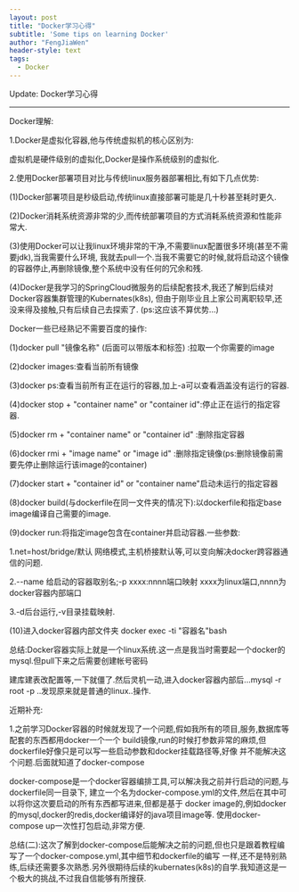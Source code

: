 ```yaml
---
layout: post
title: "Docker学习心得"
subtitle: 'Some tips on learning Docker'
author: "FengJiaWen"
header-style: text
tags:
  - Docker
---
```


Update: Docker学习心得

---

<p>Docker理解:</p>
<p>1.Docker是虚拟化容器,他与传统虚拟机的核心区别为:</p>
<p>虚拟机是硬件级别的虚拟化,Docker是操作系统级别的虚拟化.</p>
<p>2.使用Docker部署项目对比与传统linux服务器部署相比,有如下几点优势:</p>
<p> (1)Docker部署项目是秒级启动,传统linux直接部署可能是几十秒甚至耗时更久.</p>
<p> (2)Docker消耗系统资源非常的少,而传统部署项目的方式消耗系统资源和性能非常大.</p>
<p> (3)使用Docker可以让我linux环境非常的干净,不需要linux配置很多环境(甚至不需要jdk),当我需要什么环境,
            我就去pull一个.当我不需要它的时候,就将启动这个镜像的容器停止,再删除镜像,整个系统中没有任何的冗余和残.</p>
<p> (4)Docker是我学习的SpringCloud微服务的后续配套技术,我还了解到后续对Docker容器集群管理的Kubernates(k8s),
           但由于刚毕业且上家公司离职较早,还没来得及接触,只有后续自己去探索了. (ps:这应该不算优势...)</p>
<p>Docker一些已经熟记不需要百度的操作:</p>
   <p>(1)docker pull "镜像名称" (后面可以带版本和标签) :拉取一个你需要的image</p>
   <p>(2)docker images:查看当前所有镜像</p>
   <p>(3)docker ps:查看当前所有正在运行的容器,加上-a可以查看涵盖没有运行的容器.</p>
   <p>(4)docker stop + "container name" or "container id":停止正在运行的指定容器.</p>
   <p>(5)docker rm + "container name" or "container id" :删除指定容器</p>
   <p>(6)docker rmi + "image name" or "image id" :删除指定镜像(ps:删除镜像前需要先停止删除运行该image的container)</p>
   <p>(7)docker start + "container id" or "container name"启动未运行的指定容器</p>
   <p>(8)docker build(与dockerfile在同一文件夹的情况下):以dockerfile和指定base image编译自己需要的image.</p>
   <p>(9)docker run:将指定image包含在container并启动容器.一些参数:</p>
      <p>1.net=host/bridge/默认 网络模式,主机桥接默认等,可以变向解决docker跨容器通信的问题.</p>
      <p>2.--name 给启动的容器取别名;-p xxxx:nnnn端口映射 xxxx为linux端口,nnnn为docker容器内部端口</p>
      <p>3.-d后台运行,-v目录挂载映射.</p>
   <p>(10)进入docker容器内部文件夹 docker exec -ti "容器名"bash </p>

 <p>总结:Docker容器实际上就是一个linux系统.这一点是我当时需要起一个docker的mysql.但pull下来之后需要创建帐号密码</p>
    建库建表改配置等,一下就僵了.然后灵机一动,进入docker容器内部后...mysql -r root -p ..发现原来就是普通的linux..操作.</p>

 <p>近期补充:</p>
     <p>1.之前学习Docker容器的时候就发现了一个问题,假如我所有的项目,服务,数据库等配套的东西都用docker一个一个
      build镜像,run的时候打参数非常的麻烦,但dockerfile好像只是可以写一些启动参数和docker挂载路径等,好像
      并不能解决这个问题.后面就知道了docker-compose</p>
 <p>docker-compose是一个docker容器编排工具,可以解决我之前并行启动的问题,与dockerfile同一目录下,
    建立一个名为docker-compose.yml的文件,然后在其中可以将你这次要启动的所有东西都写进来,但都是基于
    docker image的,例如docker的mysql,docker的redis,docker编译好的java项目image等.
    使用docker-compose up一次性打包启动,非常方便.</p>
 <p>总结(二):这次了解到docker-compose后能解决之前的问题,但也只是跟着教程编写了一个docker-compose.yml,其中细节和dockerfile的编写
         一样,还不是特别熟练,后续还需要多次熟悉.另外很期待后续的kubernates(k8s)的自学.我知道这是一个极大的挑战,不过我自信能够有所搜获.</p>
    
